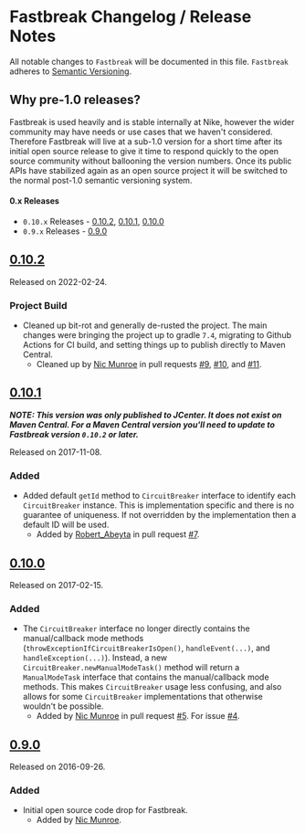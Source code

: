 # Fastbreak Changelog / Release Notes

All notable changes to `Fastbreak` will be documented in this file. `Fastbreak` adheres to [Semantic Versioning](http://semver.org/).

## Why pre-1.0 releases?

Fastbreak is used heavily and is stable internally at Nike, however the wider community may have needs or use cases that we haven't considered. Therefore Fastbreak will live at a sub-1.0 version for a short time after its initial open source release to give it time to respond quickly to the open source community without ballooning the version numbers. Once its public APIs have stabilized again as an open source project it will be switched to the normal post-1.0 semantic versioning system.

#### 0.x Releases

- `0.10.x` Releases - [0.10.2](#0102), [0.10.1](#0101), [0.10.0](#0100)
- `0.9.x` Releases - [0.9.0](#090)

## [0.10.2](https://github.com/Nike-Inc/fastbreak/releases/tag/fastbreak-v0.10.2)

Released on 2022-02-24.

### Project Build

- Cleaned up bit-rot and generally de-rusted the project. The main changes were bringing the project up to gradle 
  `7.4`, migrating to Github Actions for CI build, and setting things up to publish directly to Maven Central.  
    - Cleaned up by [Nic Munroe][contrib_nicmunroe] in pull requests 
      [#9](https://github.com/Nike-Inc/fastbreak/pull/9), [#10](https://github.com/Nike-Inc/fastbreak/pull/10), and
	  [#11](https://github.com/Nike-Inc/fastbreak/pull/11).

## [0.10.1](https://github.com/Nike-Inc/fastbreak/releases/tag/fastbreak-v0.10.1)

_**NOTE: This version was only published to JCenter. It does not exist on Maven Central. For a Maven Central 
version you'll need to update to Fastbreak version `0.10.2` or later.**_

Released on 2017-11-08.

### Added

- Added default `getId` method to `CircuitBreaker` interface to identify each `CircuitBreaker` instance. This is implementation specific and there is no guarantee of uniqueness. If not overridden by the implementation then a default ID will be used. 
	- Added by [Robert_Abeyta][contrib_rabeyta] in pull request [#7](https://github.com/Nike-Inc/fastbreak/pull/7).

## [0.10.0](https://github.com/Nike-Inc/fastbreak/releases/tag/fastbreak-v0.10.0)

Released on 2017-02-15.

### Added

- The `CircuitBreaker` interface no longer directly contains the manual/callback mode methods (`throwExceptionIfCircuitBreakerIsOpen()`, `handleEvent(...)`, and `handleException(...)`). Instead, a new `CircuitBreaker.newManualModeTask()` method will return a `ManualModeTask` interface that contains the manual/callback mode methods. This makes `CircuitBreaker` usage less confusing, and also allows for some `CircuitBreaker` implementations that otherwise wouldn't be possible.
	- Added by [Nic Munroe][contrib_nicmunroe] in pull request [#5](https://github.com/Nike-Inc/fastbreak/pull/5). For issue [#4](https://github.com/Nike-Inc/fastbreak/issues/4).
	
## [0.9.0](https://github.com/Nike-Inc/fastbreak/releases/tag/fastbreak-v0.9.0)

Released on 2016-09-26.

### Added

- Initial open source code drop for Fastbreak.
	- Added by [Nic Munroe][contrib_nicmunroe].
	

[contrib_nicmunroe]: https://github.com/nicmunroe
[contrib_rabeyta]: https://github.com/rabeyta
